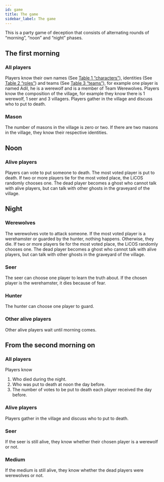 ```yaml
---
id: game
title: The game
sidebar_label: The game
---
```

This is a party game of deception that consists of alternating rounds of “morning”, “noon” and “night” phases. 

## The first morning

### All players

Players know their own names (See [Table 1 “characters”](characters#table-1-characters)), identities (See [Table 2 “roles”](roles#table-2-roles)) and teams (See [Table 3 “teams”](teams#table-3-teams)), for example one player is named Adil, he is a werewolf and is a member of Team Werewolves. Players know the composition of the village, for example they know there is 1 werewolf, 1 seer and 3 villagers. Players gather in the village and discuss who to put to death.

### Mason

The number of masons in the village is zero or two. If there are two masons in the village, they know their respective identities.

## Noon

### Alive players

Players can vote to put someone to death. The most voted player is put to death. If two or more players tie for the most voted place, the LiCOS randomly chooses one. The dead player becomes a ghost who cannot talk with alive players, but can talk with other ghosts in the graveyard of the village.

## Night

### Werewolves

The werewolves vote to attack someone. If the most voted player is a werehamster or guarded by the hunter, nothing happens. Otherwise, they die. If two or more players tie for the most voted place, the LiCOS randomly chooses one. The dead player becomes a ghost who cannot talk with alive players, but can talk with other ghosts in the graveyard of the village.

### Seer

The seer can choose one player to learn the truth about. If the chosen player is the werehamster, it dies because of fear.

### Hunter

The hunter can choose one player to guard.

### Other alive players

Other alive players wait until morning comes.

## From the second morning on

### All players

Players know
1. Who died during the night.
2. Who was put to death at noon the day before.
3. The number of votes to be put to death each player received the day before.

### Alive players

Players gather in the village and discuss who to put to death.

### Seer

If the seer is still alive, they know whether their chosen player is a werewolf or not.

### Medium

If the medium is still alive, they know whether the dead players were werewolves or not.
